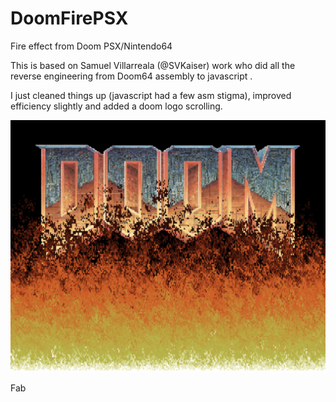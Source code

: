 # DoomFirePSX
Fire effect from Doom PSX/Nintendo64

This is based on Samuel Villarreala (@SVKaiser) work who did all the reverse engineering from Doom64 assembly
to javascript .

I just cleaned things up (javascript had a few asm stigma), improved efficiency slightly and added a doom logo scrolling.

![Alt text](sample.png?raw=true "Sample")

Fab